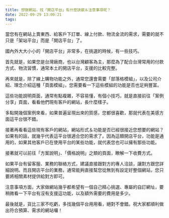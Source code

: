 ```yaml
---
title: 想做網站，找「開店平台」有什麼訣竅＆注意事項呢？
date: 2022-09-29 13:00:21
tags:
---
```

當您有在網站上賣東西、給客戶下訂單、線上付款、物流金流的需求，需要的就不只是「架站平台」而是「開店平台」了。

國內外大大小小的「開店平台」非常多，在挑選的時候，有一些技巧。

首先就是，如果您是台灣廠商，也以台灣顧客為主，那麼為了配合台灣常用的付款方式、物流習慣，通常本土的開店平台，支援的比較完整。

再來就是，除了線上購物功能之外，通常您還會需要「部落格模組」，以及公司介紹、理念介紹這種「頁面模組」，您需要看一下這些模組的功能是否也足夠豐富。

這些功能說明頁面，通常有點複雜，不容易懂，有個小技巧，就是直接前往「案例分享」頁面，看看他們現有客戶的網站，長什麼樣子。

多點開幾個案例來看，如果普遍呈現出來的質感，您都很喜歡，那就代表在美感方面這平台很不錯。

接著再看看這些現有客戶的網站，網站形式＆功能是否已經很接近您想要的網站？如果有的話，就幾乎代表這平台很適合您的需求了。因為這類開店平台，功能是通用的，如果其他客戶已在使用平台的某些功能，就代表您也可以擁有那些功能。

接著就可以前往「方案說明」、「價格說明」之類的頁面，瞭解一下收費方式。

如果平台有留客服、業務的聯絡方式，建議直接跟對方的專人洽談，讓對方跟您詳細說明。而且開店平台的業務，通常能夠直接幫您從無到有設定好整個網站，您只要將相關素材提供給對方即可。

注意事項方面，大家做網站幾乎都希望有一個自己精心挑選、專屬的自訂網址，要稍微看一下平台有沒有支援這功能，以及額外需要的費用是多少。

最後就是，貨比三家不吃虧，多找幾個平台用用看，絕對不會錯。祝大家都順利做出符合預算、需求的網站囉！
